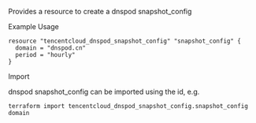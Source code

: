 Provides a resource to create a dnspod snapshot_config

Example Usage

```hcl
resource "tencentcloud_dnspod_snapshot_config" "snapshot_config" {
  domain = "dnspod.cn"
  period = "hourly"
}
```

Import

dnspod snapshot_config can be imported using the id, e.g.

```
terraform import tencentcloud_dnspod_snapshot_config.snapshot_config domain
```
